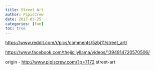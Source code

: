 ```yaml
---
title: Street Art
author: PipisCrew
date: 2017-03-25
categories: [fun]
toc: true
---
```


https://www.reddit.com/r/pics/comments/5zbj11/street_art/

https://www.facebook.com/thejjollyllama/videos/1394814720570506/

origin - http://www.pipiscrew.com/?p=7172 street-art